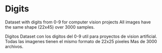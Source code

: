 # Digits
Dataset with digits from 0-9 for computer vision projects
All images have the same shape (22x45) 
over 3000 samples.



Digitos
Dataset con los digitos del 0-9 util para proyectos de vision artificial.
Todas las imagenes tienen el mismo formato de 22x25 pixeles
Mas de 3000 archivos.
